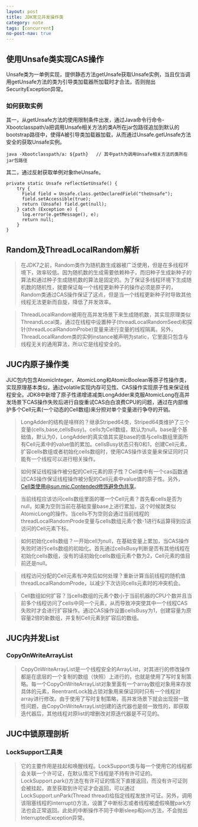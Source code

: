 ```yaml
---
layout: post
title: JDK常见并发操作类
category: note
tags: [concurrent]
no-post-nav: true
---
```


## 使用Unsafe类实现CAS操作

Unsafe类为一单例实现，提供静态方法getUnsafe获取Unsafe实例，当且仅当调用getUnsafe方法的类为引导类加载器所加载时才合法，否则抛出SecurityException异常。

### 如何获取实例
其一，从getUnsafe方法的使用限制条件出发，通过Java命令行命令-Xbootclasspath/a把调用Unsafe相关方法的类A所在jar包路径追加到默认的bootstrap路径中，使得A被引导类加载器加载，从而通过Unsafe.getUnsafe方法安全的获取Unsafe实例。
```
java -Xbootclasspath/a: ${path}   // 其中path为调用Unsafe相关方法的类所在jar包路径 
```
其二，通过反射获取单例对象theUnsafe。
```
private static Unsafe reflectGetUnsafe() {
    try {
      Field field = Unsafe.class.getDeclaredField("theUnsafe");
      field.setAccessible(true);
      return (Unsafe) field.get(null);
    } catch (Exception e) {
      log.error(e.getMessage(), e);
      return null;
    }
}
```

## Random及ThreadLocalRandom解析
> 在JDK7之前，Random类作为随机数生成器被广泛使用，但是在多线程环境下，效率较低。因为随机数的生成需要依赖种子，而旧种子生成新种子的算法和通过种子生成随机数的算法是固定的。为了保证多线程环境下生成随机数的随机性，就要保证每一个线程更新种子的操作必须是原子的，Random类通过CAS操作保证了这点，但是当一个线程更新种子时导致其他线程无法更新而自旋，降低了并发效率。

> ThreadLocalRandom被用在高并发场景下来生成随机数，其实现原理类似ThreandLocal类，通过在线程中设置种子(threadLocalRandomSeed)和探针(threadLocalRandomProbe)变量来进行变量的线程隔离。另外，ThreadLocalRandom类的实例instance被声明为static，它里面只包含与线程无关的通用算法，所以它是线程安全的。

## JUC内原子操作类
JUC包内包含AtomicInteger、AtomicLong和AtomicBoolean等原子性操作类，实现原理基本类似，通过volatile实现内存可见性、CAS操作实现原子性来保证线程安全。JDK8中新增了原子性递增递减类LongAdder来克服AtomicLong在高并发场景下CAS操作失败后进行自旋重试CAS白白浪费CPU的问题，通过在内部维护多个Cell元素(一个动态的Cell数组)来分担对单个变量进行争夺的开销。

> LongAdder的结构是啥样的？继承Striped64类，Striped64类维护了三个变量(cells,base,cellsBusy)。cells为Cell数组，默认为null。base是个基础值，默认为0，LongAdder的真实值其实是base的值与cells数组里面所有Cell元素中的value值的累加。cellsBusy状态只有0和1，创建Cell元素，扩容cells数组或者初始化cells数组时，使用CAS操作该变量来保证同时只能有一个线程可以进行相关操作。

> 如何保证线程操作被分配的Cell元素的原子性？Cell类中有一个cas函数通过CAS操作保证线程操作被分配的Cell元素中value值的原子性。另外，Cell类使用@sun.mic.Contended修饰避免伪共享。

> 当前线程应该访问cells数组里面的哪一个Cell元素？首先看cells是否为null，如果为空则当前在基础变量base上进行累加，这个时候就类似AtomicLong的操作。当cells不为空则会通过当前线程的threadLocalRandomProde变量与cells数组元素个数-1进行&运算得到应该访问的Cell元素下标。

> 如何初始化cells数组？一开始cell为null，在基础变量上累加，当CAS操作失败时进行cells数组的初始化。首先通过cellsBusy判断是否有其他线程在初始化cells数组，没有的话初始化cells数组元素个数为2，Cell元素的值目前还是null。

> 线程访问分配的Cell元素有冲突后如何处理？重新计算当前线程的随机值threadLocalRandomProde，以减少下次访问cells元素时的冲突机会。

> Cell数组如何扩容？当cells数组的元素个数小于当前机器的CPU个数并且当前多个线程访问了cells中同一个元素，从而导致冲突使其中一个线程CAS失败时才会进行扩容操作。通过CAS操作设置cellsBusy为1，创建容量为原容量2倍的新数组，并复制Cell元素到扩容后的数组。

## JUC内并发List 
### CopyOnWriteArrayList
> CopyOnWriteArrayList是一个线程安全的ArrayList，对其进行的修改操作都是在底层的一个复制的数组（快照）上进行的，也就是使用了写时复制策略。每一个CopyOnWriteArrayList对象里面有一个array数组对象用来存放具体的元素，ReentrantLock独占锁对象用来保证同时只有一个线程对array进行修改。由于使用了写时复制策略，高并发场景下就会出现弱一致性问题，由CopyOnWriteArrayList创建的迭代器也是弱一致性的，即获取迭代器后，其他线程对原list的增删改对原迭代器是不可见的。
 
## JUC中锁原理剖析
### LockSupport工具类
> 它的主要作用是挂起和唤醒线程。LockSupport类与每一个使用它的线程都会关联一个许可证，在默认情况下线程是不持有许可证的。LockSupport.park()方法在有许可证的情况下直接返回，而没有许可证则会被挂起，直至获取到许可证才会返回，可以通过LockSupport.unPark(Thread thread)给指定线程发放许可证。另外，调用该阻塞线程的interrupt()方法，设置了中断标志或者线程被虚假唤醒park方法也会正常返回。此处的中断操作不同于中断sleep和join方法，不会抛出InterruptedException异常。